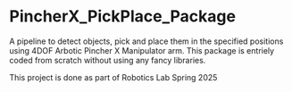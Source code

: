 # PincherX_PickPlace_Package
A pipeline to detect objects, pick and place them in the specified positions using 4DOF Arbotic Pincher X Manipulator arm. This package is entriely coded from scratch without using any fancy libraries.

This project is done as part of Robotics Lab Spring 2025
